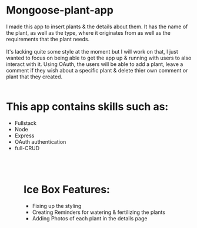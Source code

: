 # Mongoose-plant-app

I made this app to insert plants & the details about them. It has the name of the plant, as well as the type, where it originates from as well as the requirements that the plant needs.
<br>
<br>
It's lacking quite some style at the moment but I will work on that, I just wanted to focus on being able to get the app up & running with users to also interact with it. Using OAuth, the users will be able to add a plant, leave a comment if they wish about a specific plant & delete thier own comment or plant that they created.
<br>
<br>

# This app contains skills such as:

<ul>
<li>Fullstack</li>
<li>Node</li>
<li>Express</li>
<li>OAuth authentication</li>
<li>full-CRUD</li>
<ul>
<br>
<br>

# Ice Box Features:

<ul>
<li>Fixing up the styling</li>
<li>Creating Reminders for watering & fertilizing the plants</li>
<li>Adding Photos of each plant in the details page</li>
